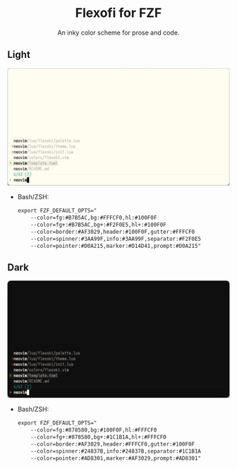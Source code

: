 <p align="center">
	<h1 align="center">Flexofi for FZF</h2>
</p>

<p align="center">An inky color scheme for prose and code.</p>

## Light

![](assets/flexoki_fzf_light.png)

* Bash/ZSH:

	```shell
	export FZF_DEFAULT_OPTS="
		--color=fg:#B7B5AC,bg:#FFFCF0,hl:#100F0F
		--color=fg+:#B7B5AC,bg+:#F2F0E5,hl+:#100F0F
		--color=border:#AF3029,header:#100F0F,gutter:#FFFCF0
		--color=spinner:#3AA99F,info:#3AA99F,separator:#F2F0E5
		--color=pointer:#D0A215,marker:#D14D41,prompt:#D0A215"
	```

## Dark

![](assets/flexoki_fzf_dark.png)

* Bash/ZSH:

	```shell
	export FZF_DEFAULT_OPTS="
   		--color=fg:#878580,bg:#100F0F,hl:#FFFCF0
   		--color=fg+:#878580,bg+:#1C1B1A,hl+:#FFFCF0
   		--color=border:#AF3029,header:#FFFCF0,gutter:#100F0F
   		--color=spinner:#24837B,info:#24837B,separator:#1C1B1A
   		--color=pointer:#AD8301,marker:#AF3029,prompt:#AD8301"
	```
